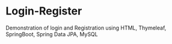 # Login-Register
Demonstration of login and Registration using HTML, Thymeleaf, SpringBoot, Spring Data JPA, MySQL

